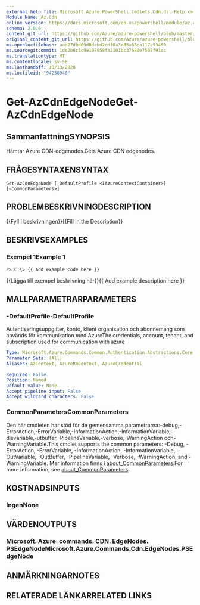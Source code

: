 ```yaml
---
external help file: Microsoft.Azure.PowerShell.Cmdlets.Cdn.dll-Help.xml
Module Name: Az.Cdn
online version: https://docs.microsoft.com/en-us/powershell/module/az.cdn/get-azcdnedgenode
schema: 2.0.0
content_git_url: https://github.com/Azure/azure-powershell/blob/master/src/Cdn/Cdn/help/Get-AzCdnEdgeNode.md
original_content_git_url: https://github.com/Azure/azure-powershell/blob/master/src/Cdn/Cdn/help/Get-AzCdnEdgeNode.md
ms.openlocfilehash: aad27dbd09d8dcbd2edf0a3e85a83ca117c93450
ms.sourcegitcommit: 1de2b6c3c99197958fa2101bc37680e7507f91ac
ms.translationtype: MT
ms.contentlocale: sv-SE
ms.lasthandoff: 10/13/2020
ms.locfileid: "94258940"
---
```

# <span data-ttu-id="43f9c-101">Get-AzCdnEdgeNode</span><span class="sxs-lookup"><span data-stu-id="43f9c-101">Get-AzCdnEdgeNode</span></span>

## <span data-ttu-id="43f9c-102">Sammanfattning</span><span class="sxs-lookup"><span data-stu-id="43f9c-102">SYNOPSIS</span></span>
<span data-ttu-id="43f9c-103">Hämtar Azure CDN-edgenodes.</span><span class="sxs-lookup"><span data-stu-id="43f9c-103">Gets Azure CDN edgenodes.</span></span>

## <span data-ttu-id="43f9c-104">FRÅGESYNTAXEN</span><span class="sxs-lookup"><span data-stu-id="43f9c-104">SYNTAX</span></span>

```
Get-AzCdnEdgeNode [-DefaultProfile <IAzureContextContainer>] [<CommonParameters>]
```

## <span data-ttu-id="43f9c-105">PROBLEMBESKRIVNING</span><span class="sxs-lookup"><span data-stu-id="43f9c-105">DESCRIPTION</span></span>
<span data-ttu-id="43f9c-106">{{Fyll i beskrivningen}}</span><span class="sxs-lookup"><span data-stu-id="43f9c-106">{{Fill in the Description}}</span></span>

## <span data-ttu-id="43f9c-107">BESKRIVS</span><span class="sxs-lookup"><span data-stu-id="43f9c-107">EXAMPLES</span></span>

### <span data-ttu-id="43f9c-108">Exempel 1</span><span class="sxs-lookup"><span data-stu-id="43f9c-108">Example 1</span></span>
```
PS C:\> {{ Add example code here }}
```

<span data-ttu-id="43f9c-109">{{Lägga till exempel beskrivning här}}</span><span class="sxs-lookup"><span data-stu-id="43f9c-109">{{ Add example description here }}</span></span>

## <span data-ttu-id="43f9c-110">MALLPARAMETRAR</span><span class="sxs-lookup"><span data-stu-id="43f9c-110">PARAMETERS</span></span>

### <span data-ttu-id="43f9c-111">-DefaultProfile</span><span class="sxs-lookup"><span data-stu-id="43f9c-111">-DefaultProfile</span></span>
<span data-ttu-id="43f9c-112">Autentiseringsuppgifter, konto, klient organisation och abonnemang som används för kommunikation med Azure</span><span class="sxs-lookup"><span data-stu-id="43f9c-112">The credentials, account, tenant, and subscription used for communication with azure</span></span>

```yaml
Type: Microsoft.Azure.Commands.Common.Authentication.Abstractions.Core.IAzureContextContainer
Parameter Sets: (All)
Aliases: AzContext, AzureRmContext, AzureCredential

Required: False
Position: Named
Default value: None
Accept pipeline input: False
Accept wildcard characters: False
```

### <span data-ttu-id="43f9c-113">CommonParameters</span><span class="sxs-lookup"><span data-stu-id="43f9c-113">CommonParameters</span></span>
<span data-ttu-id="43f9c-114">Den här cmdleten har stöd för de gemensamma parametrarna:-debug,-ErrorAction,-ErrorVariable,-InformationAction,-InformationVariable,-disvariable,-utbuffer,-PipelineVariable,-verbose,-WarningAction och-WarningVariable.</span><span class="sxs-lookup"><span data-stu-id="43f9c-114">This cmdlet supports the common parameters: -Debug, -ErrorAction, -ErrorVariable, -InformationAction, -InformationVariable, -OutVariable, -OutBuffer, -PipelineVariable, -Verbose, -WarningAction, and -WarningVariable.</span></span> <span data-ttu-id="43f9c-115">Mer information finns i [about_CommonParameters](http://go.microsoft.com/fwlink/?LinkID=113216).</span><span class="sxs-lookup"><span data-stu-id="43f9c-115">For more information, see [about_CommonParameters](http://go.microsoft.com/fwlink/?LinkID=113216).</span></span>

## <span data-ttu-id="43f9c-116">KOSTNADS</span><span class="sxs-lookup"><span data-stu-id="43f9c-116">INPUTS</span></span>

### <span data-ttu-id="43f9c-117">Ingen</span><span class="sxs-lookup"><span data-stu-id="43f9c-117">None</span></span>

## <span data-ttu-id="43f9c-118">VÄRDEN</span><span class="sxs-lookup"><span data-stu-id="43f9c-118">OUTPUTS</span></span>

### <span data-ttu-id="43f9c-119">Microsoft. Azure. commands. CDN. EdgeNodes. PSEdgeNode</span><span class="sxs-lookup"><span data-stu-id="43f9c-119">Microsoft.Azure.Commands.Cdn.EdgeNodes.PSEdgeNode</span></span>

## <span data-ttu-id="43f9c-120">ANMÄRKNINGAR</span><span class="sxs-lookup"><span data-stu-id="43f9c-120">NOTES</span></span>

## <span data-ttu-id="43f9c-121">RELATERADE LÄNKAR</span><span class="sxs-lookup"><span data-stu-id="43f9c-121">RELATED LINKS</span></span>
